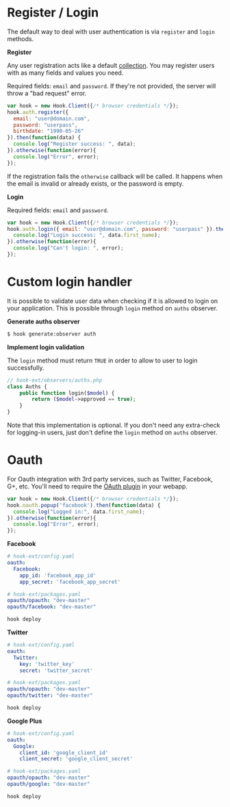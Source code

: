 # Register / Login

The default way to deal with user authentication is via `register` and `login`
methods.

**Register**

Any user registration acts like a default [collection](Collections). You may
register users with as many fields and values you need.

Required fields: `email` and `password`. If they're not provided, the server
will throw a "bad request" error.

```javascript
var hook = new Hook.Client({/* browser credentials */});
hook.auth.register({
  email: "user@domain.com",
  password: "userpass",
  birthdate: "1990-05-26"
}).then(function(data) {
  console.log("Register success: ", data);
}).otherwise(function(error){
  console.log("Error", error);
});
```

If the registration fails the `otherwise` callback will be called. It happens
when the email is invalid or already exists, or the password is empty.

**Login**

Required fields: `email` and `password`.

```javascript
var hook = new Hook.Client({/* browser credentials */});
hook.auth.login({ email: "user@domain.com", password: "userpass" }).then(function(data) {
  console.log("Login success: ", data.first_name);
}).otherwise(function(error){
  console.log("Can't login: ", error);
});
```

# Custom login handler

It is possible to validate user data when checking if it is allowed to login on
your application. This is possible through `login` method on `auths` observer.

**Generate auths observer**

```bash
$ hook generate:observer auth
```

**Implement login validation**

The `login` method must return `TRUE` in order to allow to user to login
successfully.

```php
// hook-ext/observers/auths.php
class Auths {
    public function login($model) {
        return ($model->approved == true);
    }
}
```

Note that this implementation is optional. If you don't need any extra-check for
logging-in users, just don't define the `login` method on `auths` observer.

# Oauth

For Oauth integration with 3rd party services, such as Twitter, Facebook, G+,
etc. You'll need to require the [OAuth
plugin](https://github.com/doubleleft/hook-javascript/blob/master/src/plugins/oauth.js)
in your webapp.

```javascript
var hook = new Hook.Client({/* browser credentials */});
hook.oauth.popup('facebook').then(function(data) {
  console.log("Logged in:", data.first_name);
}).otherwise(function(error){
  console.log("Error", error);
});
```

**Facebook**

```yaml
# hook-ext/config.yaml
oauth:
  Facebook:
    app_id: 'facebook_app_id'
    app_secret: 'facebook_app_secret'
```

```yaml
# hook-ext/packages.yaml
opauth/opauth: "dev-master"
opauth/facebook: "dev-master"
```

```bash
hook deploy
```

**Twitter**

```yaml
# hook-ext/config.yaml
oauth:
  Twitter:
    key: 'twitter_key'
    secret: 'twitter_secret'
```

```yaml
# hook-ext/packages.yaml
opauth/opauth: "dev-master"
opauth/twitter: "dev-master"
```

```bash
hook deploy
```

**Google Plus**

```yaml
# hook-ext/config.yaml
oauth:
  Google:
    client_id: 'google_client_id'
    client_secret: 'google_client_secret'
```

```yaml
# hook-ext/packages.yaml
opauth/opauth: "dev-master"
opauth/google: "dev-master"
```

```bash
hook deploy
```

